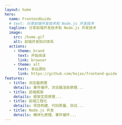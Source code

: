 ```yaml
---
layout: home
hero:
  name: FrontendGuide
  # text: 分享前端开发技术和 Node.js 开发技术
  tagline: 分享前端开发技术和 Node.js 开发技术
  image:
    src: /home.gif
    alt: 前端开发知识体系
  actions:
    - theme: brand
      text: 开始阅读
      link: browser
    - theme: alt
      text: 本站源码
      link: https://github.com/hojas/frontend-guide
features:
  - title: 浏览器原理
    details: 事件循环、浏览器渲染原理...
  - title: 前端框架
    details: 框架实现原理...
  - title: 前端工程化
    details: 项目构建、代码质量、测试...
  - title: Node.js 开发
    details: 模块化原理、事件循环...
---
```

